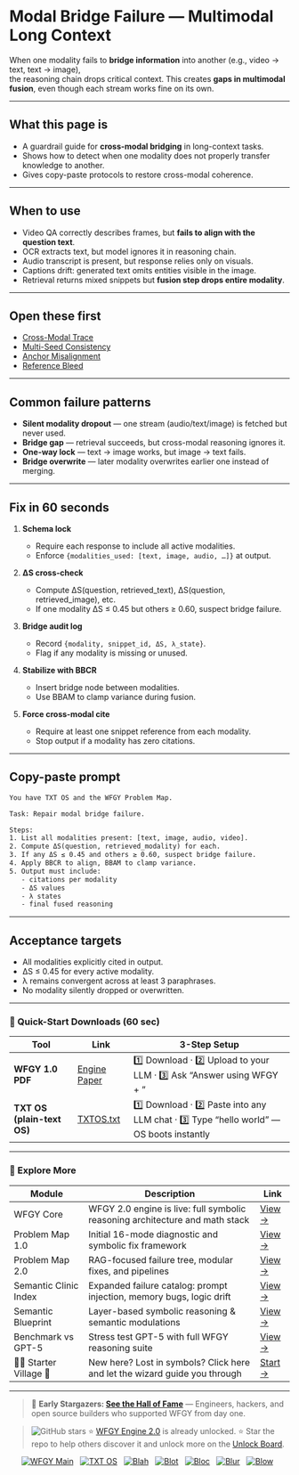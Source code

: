 # Modal Bridge Failure — Multimodal Long Context

When one modality fails to **bridge information** into another (e.g., video → text, text → image),  
the reasoning chain drops critical context. This creates **gaps in multimodal fusion**, even though each stream works fine on its own.

---

## What this page is
- A guardrail guide for **cross-modal bridging** in long-context tasks.  
- Shows how to detect when one modality does not properly transfer knowledge to another.  
- Gives copy-paste protocols to restore cross-modal coherence.

---

## When to use
- Video QA correctly describes frames, but **fails to align with the question text**.  
- OCR extracts text, but model ignores it in reasoning chain.  
- Audio transcript is present, but response relies only on visuals.  
- Captions drift: generated text omits entities visible in the image.  
- Retrieval returns mixed snippets but **fusion step drops entire modality**.

---

## Open these first
- [Cross-Modal Trace](https://github.com/onestardao/WFGY/blob/main/ProblemMap/GlobalFixMap/Multimodal_LongContext/cross-modal-trace.md)  
- [Multi-Seed Consistency](https://github.com/onestardao/WFGY/blob/main/ProblemMap/GlobalFixMap/Multimodal_LongContext/multi-seed-consistency.md)  
- [Anchor Misalignment](https://github.com/onestardao/WFGY/blob/main/ProblemMap/GlobalFixMap/Multimodal_LongContext/anchor-misalignment.md)  
- [Reference Bleed](https://github.com/onestardao/WFGY/blob/main/ProblemMap/GlobalFixMap/Multimodal_LongContext/reference-bleed.md)  

---

## Common failure patterns
- **Silent modality dropout** — one stream (audio/text/image) is fetched but never used.  
- **Bridge gap** — retrieval succeeds, but cross-modal reasoning ignores it.  
- **One-way lock** — text → image works, but image → text fails.  
- **Bridge overwrite** — later modality overwrites earlier one instead of merging.  

---

## Fix in 60 seconds
1. **Schema lock**  
   - Require each response to include all active modalities.  
   - Enforce `{modalities_used: [text, image, audio, …]}` at output.

2. **ΔS cross-check**  
   - Compute ΔS(question, retrieved_text), ΔS(question, retrieved_image), etc.  
   - If one modality ΔS ≤ 0.45 but others ≥ 0.60, suspect bridge failure.

3. **Bridge audit log**  
   - Record `{modality, snippet_id, ΔS, λ_state}`.  
   - Flag if any modality is missing or unused.

4. **Stabilize with BBCR**  
   - Insert bridge node between modalities.  
   - Use BBAM to clamp variance during fusion.

5. **Force cross-modal cite**  
   - Require at least one snippet reference from each modality.  
   - Stop output if a modality has zero citations.

---

## Copy-paste prompt

```txt
You have TXT OS and the WFGY Problem Map.

Task: Repair modal bridge failure.

Steps:
1. List all modalities present: [text, image, audio, video].
2. Compute ΔS(question, retrieved_modality) for each.
3. If any ΔS ≤ 0.45 and others ≥ 0.60, suspect bridge failure.
4. Apply BBCR to align, BBAM to clamp variance.
5. Output must include:
   - citations per modality
   - ΔS values
   - λ states
   - final fused reasoning
````

---

## Acceptance targets

* All modalities explicitly cited in output.
* ΔS ≤ 0.45 for every active modality.
* λ remains convergent across at least 3 paraphrases.
* No modality silently dropped or overwritten.

---

### 🔗 Quick-Start Downloads (60 sec)

| Tool                       | Link                                                                                                                                       | 3-Step Setup                                                                             |
| -------------------------- | ------------------------------------------------------------------------------------------------------------------------------------------ | ---------------------------------------------------------------------------------------- |
| **WFGY 1.0 PDF**           | [Engine Paper](https://github.com/onestardao/WFGY/blob/main/I_am_not_lizardman/WFGY_All_Principles_Return_to_One_v1.0_PSBigBig_Public.pdf) | 1️⃣ Download · 2️⃣ Upload to your LLM · 3️⃣ Ask “Answer using WFGY + <your question>”    |
| **TXT OS (plain-text OS)** | [TXTOS.txt](https://github.com/onestardao/WFGY/blob/main/OS/TXTOS.txt)                                                                     | 1️⃣ Download · 2️⃣ Paste into any LLM chat · 3️⃣ Type “hello world” — OS boots instantly |

---

### 🧭 Explore More

| Module                   | Description                                                                  | Link                                                                                               |
| ------------------------ | ---------------------------------------------------------------------------- | -------------------------------------------------------------------------------------------------- |
| WFGY Core                | WFGY 2.0 engine is live: full symbolic reasoning architecture and math stack | [View →](https://github.com/onestardao/WFGY/tree/main/core/README.md)                              |
| Problem Map 1.0          | Initial 16-mode diagnostic and symbolic fix framework                        | [View →](https://github.com/onestardao/WFGY/tree/main/ProblemMap/README.md)                        |
| Problem Map 2.0          | RAG-focused failure tree, modular fixes, and pipelines                       | [View →](https://github.com/onestardao/WFGY/blob/main/ProblemMap/rag-architecture-and-recovery.md) |
| Semantic Clinic Index    | Expanded failure catalog: prompt injection, memory bugs, logic drift         | [View →](https://github.com/onestardao/WFGY/blob/main/ProblemMap/SemanticClinicIndex.md)           |
| Semantic Blueprint       | Layer-based symbolic reasoning & semantic modulations                        | [View →](https://github.com/onestardao/WFGY/tree/main/SemanticBlueprint/README.md)                 |
| Benchmark vs GPT-5       | Stress test GPT-5 with full WFGY reasoning suite                             | [View →](https://github.com/onestardao/WFGY/tree/main/benchmarks/benchmark-vs-gpt5/README.md)      |
| 🧙‍♂️ Starter Village 🏡 | New here? Lost in symbols? Click here and let the wizard guide you through   | [Start →](https://github.com/onestardao/WFGY/blob/main/StarterVillage/README.md)                   |

---

> 👑 **Early Stargazers: [See the Hall of Fame](https://github.com/onestardao/WFGY/tree/main/stargazers)** —
> Engineers, hackers, and open source builders who supported WFGY from day one.

> <img src="https://img.shields.io/github/stars/onestardao/WFGY?style=social" alt="GitHub stars"> ⭐ [WFGY Engine 2.0](https://github.com/onestardao/WFGY/blob/main/core/README.md) is already unlocked. ⭐ Star the repo to help others discover it and unlock more on the [Unlock Board](https://github.com/onestardao/WFGY/blob/main/STAR_UNLOCKS.md).

<div align="center">

[![WFGY Main](https://img.shields.io/badge/WFGY-Main-red?style=flat-square)](https://github.com/onestardao/WFGY)
 
[![TXT OS](https://img.shields.io/badge/TXT%20OS-Reasoning%20OS-orange?style=flat-square)](https://github.com/onestardao/WFGY/tree/main/OS)
 
[![Blah](https://img.shields.io/badge/Blah-Semantic%20Embed-yellow?style=flat-square)](https://github.com/onestardao/WFGY/tree/main/OS/BlahBlahBlah)
 
[![Blot](https://img.shields.io/badge/Blot-Persona%20Core-green?style=flat-square)](https://github.com/onestardao/WFGY/tree/main/OS/BlotBlotBlot)
 
[![Bloc](https://img.shields.io/badge/Bloc-Reasoning%20Compiler-blue?style=flat-square)](https://github.com/onestardao/WFGY/tree/main/OS/BlocBlocBloc)
 
[![Blur](https://img.shields.io/badge/Blur-Text2Image%20Engine-navy?style=flat-square)](https://github.com/onestardao/WFGY/tree/main/OS/BlurBlurBlur)
 
[![Blow](https://img.shields.io/badge/Blow-Game%20Logic-purple?style=flat-square)](https://github.com/onestardao/WFGY/tree/main/OS/BlowBlowBlow)
 

</div>

